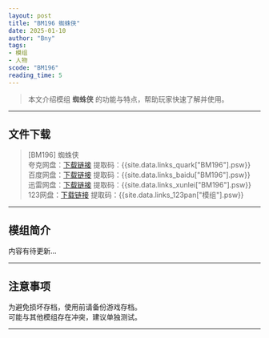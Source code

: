 ```yaml
---
layout: post
title: "BM196 蜘蛛侠"
date: 2025-01-10
author: "Bny"
tags: 
- 模组
- 人物
scode: "BM196"
reading_time: 5
---
```


> 本文介绍模组 **蜘蛛侠** 的功能与特点，帮助玩家快速了解并使用。

---

## 文件下载

> [BM196] 蜘蛛侠  
夸克网盘：[下载链接]({{site.data.links_quark["BM196"].url}}) 提取码：{{site.data.links_quark["BM196"].psw}}  
百度网盘：[下载链接]({{site.data.links_baidu["BM196"].url}}) 提取码：{{site.data.links_baidu["BM196"].psw}}  
迅雷网盘：[下载链接]({{site.data.links_xunlei["BM196"].url}}) 提取码：{{site.data.links_xunlei["BM196"].psw}}  
123网盘：[下载链接]({{site.data.links_123pan["模组"].url}}) 提取码：{{site.data.links_123pan["模组"].psw}}  

---

## 模组简介

>  
内容有待更新...  

---

## 注意事项

>  
为避免损坏存档，使用前请备份游戏存档。  
可能与其他模组存在冲突，建议单独测试。  

---

